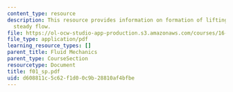 ```yaml
---
content_type: resource
description: This resource provides information on formation of lifting flow and established
  steady flow.
file: https://ol-ocw-studio-app-production.s3.amazonaws.com/courses/16-01-unified-engineering-i-ii-iii-iv-fall-2005-spring-2006/d608811c5c62f1d00c9b28810af4bfbe_f01_sp.pdf
file_type: application/pdf
learning_resource_types: []
parent_title: Fluid Mechanics
parent_type: CourseSection
resourcetype: Document
title: f01_sp.pdf
uid: d608811c-5c62-f1d0-0c9b-28810af4bfbe
---
```

